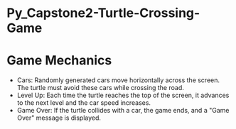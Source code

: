 # Py_Capstone2-Turtle-Crossing-Game

# Game Mechanics
- Cars: Randomly generated cars move horizontally across the screen. The turtle must avoid these cars while crossing the road.
- Level Up: Each time the turtle reaches the top of the screen, it advances to the next level and the car speed increases.
- Game Over: If the turtle collides with a car, the game ends, and a "Game Over" message is displayed.
